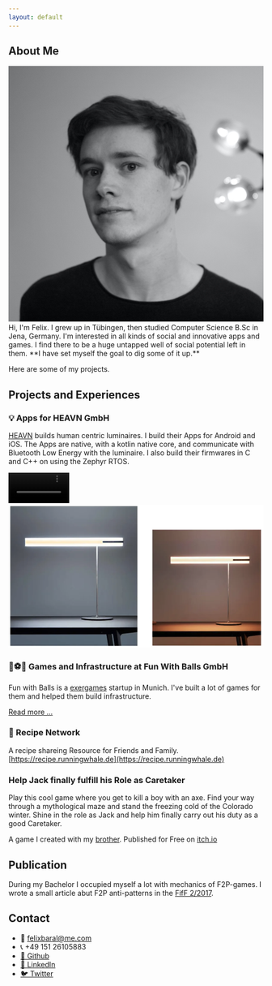 ```yaml
---
layout: default
---
```


## About Me
<img class="profile-picture" src="me.jpg">
Hi, I'm Felix. I grew up in Tübingen, then studied Computer Science B.Sc in Jena, Germany. I'm interested in all kinds of social and innovative apps and games. I find there to be a huge untapped well of social potential left in them. **I have set myself the goal to dig some of it up.**

Here are some of my projects.

## Projects and Experiences

### 💡 Apps for HEAVN GmbH

[HEAVN](https://heavn-lights.com) builds human centric luminaires. I build their Apps for Android and iOS. The Apps are native, with a kotlin native core, and communicate with Bluetooth Low Energy with the luminaire. I also build their firmwares in C and C++ on using the Zephyr RTOS.

<video autoplay controls loop width="120pt">
  <source type="video/mp4" src="ressources/heavn_small.mp4">
</video>

<img src="ressources/heavn.png">


### 🎾⚽️🏐 Games and Infrastructure at Fun With Balls GmbH

Fun with Balls is a [exergames](https://en.wikipedia.org/wiki/Exergaming) startup in Munich. I've built a lot of games for them and helped them build infrastructure. <br>

[Read more ...](fun_with_balls)

### 🌮 Recipe Network

A recipe shareing Resource for Friends and Family.<br>
[https://recipe.runningwhale.de](https://recipe.runningwhale.de)

### Help Jack finally fulfill his Role as Caretaker
Play this cool game where you get to kill a boy with an axe. Find your way through a mythological maze and stand the freezing cold of the Colorado winter. Shine in the role as Jack and help him finally carry out his duty as a good Caretaker.

A game I created with my [brother](https://twitter.com/valentinbaral).
Published for Free on [itch.io](https://funwithaxes.itch.io/help-jack-finally-fulfill-his-role-as-caretaker) 

## Publication

During my Bachelor I occupied myself a lot with mechanics of F2P-games. I wrote a small article abut F2P anti-patterns in the [FifF 2/2017](https://www.fiff.de/publikationen/fiff-kommunikation/fk-2017/fk-2017-2).

## Contact
- 💌 felixbaral@me.com
- 📞 +49 151 26105883
- [🐙 Github](https://github.com/felixbaral) 
- [👔 LinkedIn](https://www.linkedin.com/in/felix-baral-a3453a146/) 
- [🐦 Twitter](https://twitter.com/reiskeksultd) 

<br>
<br>

